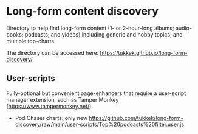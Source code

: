 # Long-form content discovery

Directory to help find long-form content (1- or 2-hour-long albums; audio-books; podcasts; and videos) including generic and hobby topics; and multiple top-charts.

The directory can be accessed here: https://tukkek.github.io/long-form-discovery/

## User-scripts

Fully-optional but convenient page-enhancers that require a user-script manager extension, such as Tamper Monkey (https://www.tampermonkey.net/).

- Pod Chaser charts: only new https://github.com/tukkek/long-form-discovery/raw/main/user-scripts/Top%20podcasts%20filter.user.js

